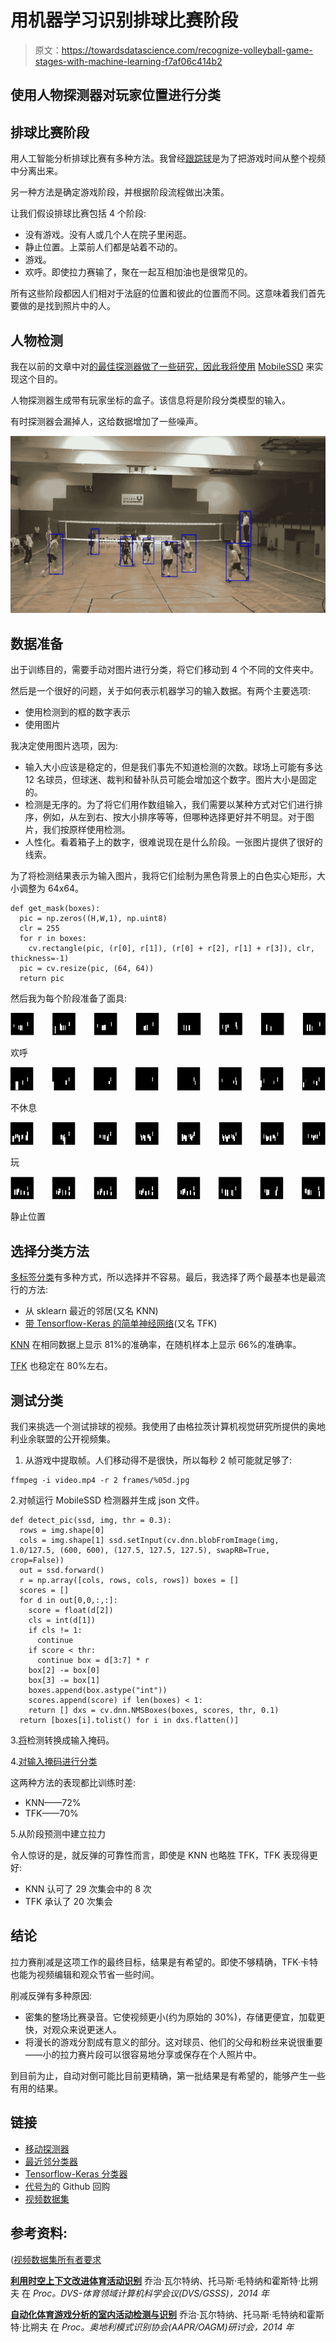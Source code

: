 # 用机器学习识别排球比赛阶段

> 原文：<https://towardsdatascience.com/recognize-volleyball-game-stages-with-machine-learning-f7af06c414b2>

## 使用人物探测器对玩家位置进行分类

## 排球比赛阶段

用人工智能分析排球比赛有多种方法。我曾经[跟踪球](/ball-tracking-in-volleyball-with-opencv-and-tensorflow-3d6e857bd2e7)是为了把游戏时间从整个视频中分离出来。

另一种方法是确定游戏阶段，并根据阶段流程做出决策。

让我们假设排球比赛包括 4 个阶段:

*   没有游戏。没有人或几个人在院子里闲逛。
*   静止位置。上菜前人们都是站着不动的。
*   游戏。
*   欢呼。即使拉力赛输了，聚在一起互相加油也是很常见的。

所有这些阶段都因人们相对于法庭的位置和彼此的位置而不同。这意味着我们首先要做的是找到照片中的人。

## 人物检测

我在以前的文章中对[的最佳探测器做了一些研究，因此我将使用](/picking-fast-people-detector-working-with-opencv-on-cpu-in-2021-ff8d752088af) [MobileSSD](https://www.tensorflow.org/lite/examples/object_detection/overview) 来实现这个目的。

人物探测器生成带有玩家坐标的盒子。该信息将是阶段分类模型的输入。

有时探测器会漏掉人，这给数据增加了一些噪声。

![](img/50c74f32c1146b7010e2edaf43194b6b.png)

## 数据准备

出于训练目的，需要手动对图片进行分类，将它们移动到 4 个不同的文件夹中。

然后是一个很好的问题，关于如何表示机器学习的输入数据。有两个主要选项:

*   使用检测到的框的数字表示
*   使用图片

我决定使用图片选项，因为:

*   输入大小应该是稳定的，但是我们事先不知道检测的次数。球场上可能有多达 12 名球员，但球迷、裁判和替补队员可能会增加这个数字。图片大小是固定的。
*   检测是无序的。为了将它们用作数组输入，我们需要以某种方式对它们进行排序，例如，从左到右、按大小排序等等，但哪种选择更好并不明显。对于图片，我们按原样使用检测。
*   人性化。看着箱子上的数字，很难说现在是什么阶段。一张图片提供了很好的线索。

为了将检测结果表示为输入图片，我将它们绘制为黑色背景上的白色实心矩形，大小调整为 64x64。

```
def get_mask(boxes):  
  pic = np.zeros((H,W,1), np.uint8)  
  clr = 255   
  for r in boxes:     
    cv.rectangle(pic, (r[0], r[1]), (r[0] + r[2], r[1] + r[3]), clr, thickness=-1)   
  pic = cv.resize(pic, (64, 64))  
  return pic
```

然后我为每个阶段准备了面具:

![](img/0561d83b8fb1e244a713f5b7464c0580.png)

欢呼

![](img/85c1a626cda4fc805d863a0295b0b4d3.png)

不休息

![](img/50dceab4d7ed1ea1225751a7601466e8.png)

玩

![](img/3f0468a757b5dc93fc3a8cb2815c7d33.png)

静止位置

## 选择分类方法

[多标签分类](https://machinelearningmastery.com/multi-label-classification-with-deep-learning/)有多种方式，所以选择并不容易。最后，我选择了两个最基本也是最流行的方法:

*   从 sklearn 最近的邻居(又名 KNN)
*   [带 Tensorflow-Keras 的简单神经网络](https://www.tensorflow.org/tutorials/keras/classification)(又名 TFK)

[KNN](https://github.com/tprlab/vball/blob/master/detect/train_knn.py) 在相同数据上显示 81%的准确率，在随机样本上显示 66%的准确率。

[TFK](https://github.com/tprlab/vball/blob/master/detect/train_keras.py) 也稳定在 80%左右。

## 测试分类

我们来挑选一个测试排球的视频。我使用了由格拉茨计算机视觉研究所提供的奥地利业余联盟的公开视频集。

1.  从游戏中提取帧。人们移动得不是很快，所以每秒 2 帧可能就足够了:

```
ffmpeg -i video.mp4 -r 2 frames/%05d.jpg
```

2.对帧运行 MobileSSD 检测器并生成 json 文件。

```
def detect_pic(ssd, img, thr = 0.3):
  rows = img.shape[0]
  cols = img.shape[1] ssd.setInput(cv.dnn.blobFromImage(img, 1.0/127.5, (600, 600), (127.5, 127.5, 127.5), swapRB=True, crop=False))
  out = ssd.forward()
  r = np.array([cols, rows, cols, rows]) boxes = []
  scores = []
  for d in out[0,0,:,:]:
    score = float(d[2])
    cls = int(d[1])
    if cls != 1:
      continue
    if score < thr:
      continue box = d[3:7] * r
    box[2] -= box[0]
    box[3] -= box[1]
    boxes.append(box.astype("int"))
    scores.append(score) if len(boxes) < 1:
    return [] dxs = cv.dnn.NMSBoxes(boxes, scores, thr, 0.1)
  return [boxes[i].tolist() for i in dxs.flatten()]
```

3.[将](https://github.com/tprlab/vball/blob/master/detect/test_utils.py#L47)检测转换成输入掩码。

4.[对输入掩码进行分类](https://github.com/tprlab/vball/blob/master/detect/test_results.py#L16)

这两种方法的表现都比训练时差:

*   KNN——72%
*   TFK——70%

5.从阶段预测中建立拉力

令人惊讶的是，就反弹的可靠性而言，即使是 KNN 也略胜 TFK，TFK 表现得更好:

*   KNN 认可了 29 次集会中的 8 次
*   TFK 承认了 20 次集会

## 结论

拉力赛削减是这项工作的最终目标，结果是有希望的。即使不够精确，TFK·卡特也能为视频编辑和观众节省一些时间。

削减反弹有多种原因:

*   密集的整场比赛录音。它使视频更小(约为原始的 30%)，存储更便宜，加载更快，对观众来说更迷人。
*   将漫长的游戏分割成有意义的部分。这对球员、他们的父母和粉丝来说很重要——小的拉力赛片段可以很容易地分享或保存在个人照片中。

到目前为止，自动对倒可能比目前更精确，第一批结果是有希望的，能够产生一些有用的结果。

## 链接

*   [移动探测器](https://www.tensorflow.org/lite/examples/object_detection/overview)
*   [最近邻分类器](https://scikit-learn.org/stable/modules/generated/sklearn.neighbors.KNeighborsClassifier.html)
*   [Tensorflow-Keras 分类器](https://www.tensorflow.org/tutorials/keras/classification)
*   [代号为](https://github.com/tprlab/vball/tree/master/detect)的 Github 回购
*   [视频数据集](https://www.tugraz.at/institute/icg/research/team-bischof/lrs/downloads/vb14/)

## 参考资料:

([视频数据集所有者要求](https://www.tugraz.at/institute/icg/research/team-bischof/lrs/downloads/vb14/)

[**利用时空上下文改进体育活动识别**](https://files.icg.tugraz.at/f/d5668bbb4a/?raw=1)
乔治·瓦尔特纳、托马斯·毛特纳和霍斯特·比朔夫
在 *Proc。DVS-体育领域计算机科学会议(DVS/GSSS)，2014 年*

[**自动化体育游戏分析的室内活动检测与识别**](https://files.icg.tugraz.at/f/43f43cbc00/?raw=1)
乔治·瓦尔特纳、托马斯·毛特纳和霍斯特·比朔夫
在 *Proc。奥地利模式识别协会(AAPR/OAGM)研讨会，2014 年*
